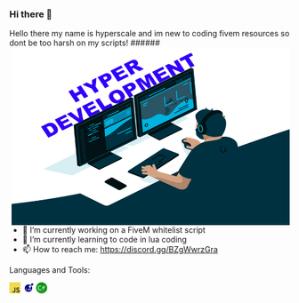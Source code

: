 ### Hi there 👋

Hello there my name is hyperscale and im new to coding fivem resources so dont be too harsh on my scripts!
######<img align="right" alt="GIF" src="https://raw.githubusercontent.com/Hyperscale1/Hyperscale1/master/code.gif" width="500" height="320" max-width="500" max-height="320" />

- 🔭 I’m currently working on a FiveM whitelist script
- 🌱 I’m currently learning to code in lua coding
- 📫 How to reach me:  https://discord.gg/BZgWwrzGra


Languages and Tools:  

<code><img height="20" src="https://raw.githubusercontent.com/github/explore/80688e429a7d4ef2fca1e82350fe8e3517d3494d/topics/javascript/javascript.png"></code>
<code><img height="20" src="https://raw.githubusercontent.com/github/explore/80688e429a7d4ef2fca1e82350fe8e3517d3494d/topics/lua/lua.png"></code>
<code><img height="20" src="https://raw.githubusercontent.com/github/explore/80688e429a7d4ef2fca1e82350fe8e3517d3494d/topics/csharp/csharp.png"></code>

